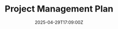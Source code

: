 ---
title: "Project\n  Management Plan"
linkTitle: "Project\n  Management Plan"
date: '2025-04-29T17:09:00Z'
weight: 1
description: No content
draft: false
ref: project-management-plan
---